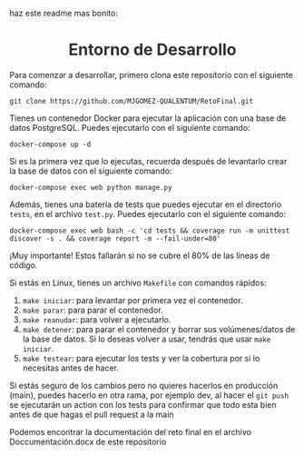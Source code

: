 haz este readme mas bonito: <body>
  <h1 style="text-align: center; color: #333;">Entorno de Desarrollo</h1>
  <p>Para comenzar a desarrollar, primero clona este repositorio con el siguiente comando:</p>
  <pre><code>git clone https://github.com/MJGOMEZ-QUALENTUM/RetoFinal.git</code></pre>
  
  <p>Tienes un contenedor Docker para ejecutar la aplicación con una base de datos PostgreSQL. Puedes ejecutarlo con el siguiente comando:</p>
  <pre><code>docker-compose up -d</code></pre>
  
  <p>Si es la primera vez que lo ejecutas, recuerda después de levantarlo crear la base de datos con el siguiente comando:</p>
  <pre><code>docker-compose exec web python manage.py</code></pre>
  
  <p>Además, tienes una batería de tests que puedes ejecutar en el directorio <code>tests</code>, en el archivo <code>test.py</code>. Puedes ejecutarlo con el siguiente comando:</p>
  <pre><code>docker-compose exec web bash -c 'cd tests &amp;&amp; coverage run -m unittest discover -s . &amp;&amp; coverage report -m --fail-under=80'</code></pre>
  
  <p>¡Muy importante! Estos fallarán si no se cubre el 80% de las líneas de código.</p>
  
  <p>Si estás en Linux, tienes un archivo <code>Makefile</code> con comandos rápidos:</p>
  <ol>
    <li><code>make iniciar</code>: para levantar por primera vez el contenedor.</li>
    <li><code>make parar</code>: para parar el contenedor.</li>
    <li><code>make reanudar</code>: para volver a ejecutarlo.</li>
    <li><code>make detener</code>: para parar el contenedor y borrar sus volúmenes/datos de la base de datos. Si lo deseas volver a usar, tendrás que usar <code>make iniciar</code>.</li>
    <li><code>make testear</code>: para ejecutar los tests y ver la cobertura por si lo necesitas antes de hacer.</li>
  </ol>
  
  <p>Si estás seguro de los cambios pero no quieres hacerlos en producción (main), puedes hacerlo en otra rama, por ejemplo dev, al hacer el <code>git push</code> se ejecutarán un action con los tests para confirmar que todo esta bien antes de que hagas el pull request a la main</p>

  <p>Podemos encontrar la documentación del reto final en el archivo Doccumentación.docx de este repositorio</p>
  
</body>
